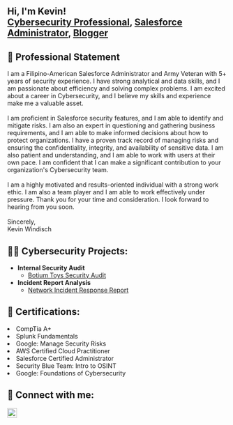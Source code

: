 <h2>Hi, I'm Kevin! <br/><a href="https://www.linkedin.com/in/salesforcekevin/">Cybersecurity Professional</a>,  <a href="https://trailblazer.me/id/kwindisch">Salesforce Administrator</a>,  <a href="https://medium.com/@SalesforceKevin">Blogger</a></h2>

<p align="center"><h2> 🪪 Professional Statement</h2></p>

I am a Filipino-American Salesforce Administrator and Army Veteran with 5+ years of security experience. I have strong analytical and data skills, and I am passionate about efficiency and solving complex problems. I am excited about a career in Cybersecurity, and I believe my skills and experience make me a valuable asset.<br/>
<br/>
I am proficient in Salesforce security features, and I am able to identify and mitigate risks. I am also an expert in questioning and gathering business requirements, and I am able to make informed decisions about how to protect organizations. I have a proven track record of managing risks and ensuring the confidentiality, integrity, and availability of sensitive data. I am also patient and understanding, and I am able to work with users at their own pace. I am confident that I can make a significant contribution to your organization's Cybersecurity team.<br/>
<br/>
I am a highly motivated and results-oriented individual with a strong work ethic. I am also a team player and I am able to work effectively under pressure. Thank you for your time and consideration. I look forward to hearing from you soon.<br/>
<br/>
Sincerely,<br/>
Kevin Windisch


<h2>👨‍💻 Cybersecurity Projects:</h2>

- <b>Internal Security Audit</b>
  - [Botium Toys Security Audit](https://github.com/ktwindisch/InternalSecurityAudit)
- <b>Incident Report Analysis</b>
  - [Network Incident Response Report](https://github.com/ktwindisch/NIST-CFS-IncidentReport)

<h2>🧾 Certifications:</h2>
<li>CompTia A+</li><b></b>
<li>Splunk Fundamentals</li><b></b>
<li>Google: Manage Security Risks</li><b></b>
<li>AWS Certified Cloud Practitioner</li><b></b>
<li>Salesforce Certified Administrator</li><b></b>
<li>Security Blue Team: Intro to OSINT</li><b></b>
<li>Google: Foundations of Cybersecurity</li><b></b>

<h2> 🤳 Connect with me:</h2>

[<img align="left" alt="KevinWindisch | LinkedIn" width="22px" src="https://cdn.jsdelivr.net/npm/simple-icons@v3/icons/linkedin.svg" />][linkedin]

[linkedin]: https://linkedin.com/in/salesforcekevin

<!--
**ktwindisch/ktwindisch** is a ✨ _special_ ✨ repository because its `README.md` (this file) appears on your GitHub profile.

Here are some ideas to get you started:

- 🔭 I’m currently working on ...
- 🌱 I’m currently learning ...
- 👯 I’m looking to collaborate on ...
- 🤔 I’m looking for help with ...
- 💬 Ask me about ...
- 📫 How to reach me: ...
- 😄 Pronouns: ...
- ⚡ Fun fact: ...
-->
